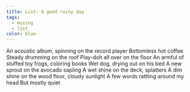 ```yaml
---
title: List: A good rainy day
tags:
  - musing
  - list
color: blue
---
```


An acoustic album, spinning on the record player
Bottomless hot coffee
Steady drumming on the roof
Play-doh all over on the floor
An armful of stuffed toy frogs, coloring books
Wet dog, drying out on his bed
A new sprout on the avocado sapling
A wet shine on the deck, splatters
A dim shine on the wood floor, cloudy sunlight
A few words rattling around my head
But mostly quiet